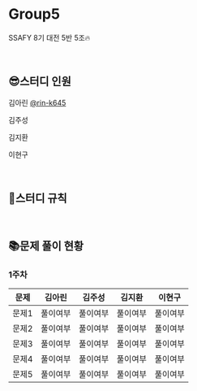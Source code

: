 # Group5
SSAFY 8기 대전 5반 5조🔥

&nbsp; 

## 😎스터디 인원
김아린 [@rin-k645](https://github.com/rin-k645)

김주성

김지환

이현구

&nbsp;

## 📃스터디 규칙

&nbsp;

## 📚문제 풀이 현황
### 1주차
|문제|김아린|김주성|김지환|이현구|
|------|------|------|------|------|
|문제1|풀이여부|풀이여부|풀이여부|풀이여부|
|문제2|풀이여부|풀이여부|풀이여부|풀이여부|
|문제3|풀이여부|풀이여부|풀이여부|풀이여부|
|문제4|풀이여부|풀이여부|풀이여부|풀이여부|
|문제5|풀이여부|풀이여부|풀이여부|풀이여부|

&nbsp;
